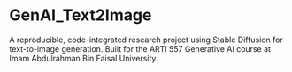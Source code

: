 # GenAI_Text2Image
 A reproducible, code-integrated research project using Stable Diffusion for text-to-image generation. Built for the ARTI 557 Generative AI course at Imam Abdulrahman Bin Faisal University.

